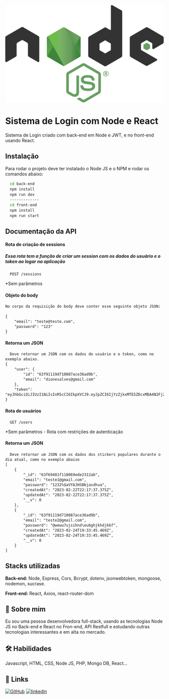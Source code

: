 
![img](./back-end/src/assets/node.png)
# Sistema de Login com Node e React

Sistema de Login criado com back-end em Node e JWT, e no front-end usando React.
## Instalação

Para rodar o projeto deve ter instalado o Node JS e o NPM e rodar os comandos abaixo:

```bash
  cd back-end
  npm install 
  npm run dev
  -------------
  cd front-end
  npm install 
  npm run start
```

## Documentação da API

#### Rota de criação de sessions
##### Essa rota tem a função de criar um session com os dados do usuário e o token ao logar na aplicação

```
  POST /sessions
```
*Sem parâmetros

#### Objeto do body 
```
No corpo da requisição do body deve conter esse seguinte objeto JSON:

{
    "email": "teste@teste.com",
    "password": "123"
}

```

#### Retorna um JSON

```
  Deve retornar um JSON com os dados do usuário e o token, como no exemplo abaixo.
{
    "user": {
        "id": "63f91119d710087ace36ad9b",
        "email": "dionesalves@gmail.com"
    },
    "token": "eyJhbGciOiJIUzI1NiIsInR5cCI6IkpXVCJ9.eyJpZCI6IjYzZjkxMTE5ZDcxMDA4N2FjZTM2YWQ5YiIsImlhdCI6MTY3NzI5NjA1NSwiZXhwIjoxNjc3OTAwODU1fQ.yEx1ytw_mFW00_CuRsl1i_pUwH1fXVkpcY3SOfgmPjw"
}
````

#### Rota de usuários

```
  GET /users
```
*Sem parâmetros - Rota com restrições de autenticação

#### Retorna um JSON

```
  Deve retornar um JSON com os dados dos stickers populares durante o dia atual, como no exemplo abaixo
[
    {
        "_id": "63f69481f118069ede2312ab",
        "email": "teste1@gmail.com",
        "password": "1232%$aVYAJHSBbjasdhua",
        "createdAt": "2023-02-22T22:17:37.375Z",
        "updatedAt": "2023-02-22T22:17:37.375Z",
        "__v": 0
    },
    {
        "_id": "63f91119d710087ace36ad9b",
        "email": "teste2@gmail.com",
        "password": "@wewu7ujsihnd\eu6ghjkhdjkbf",
        "createdAt": "2023-02-24T19:33:45.469Z",
        "updatedAt": "2023-02-24T19:33:45.469Z",
        "__v": 0
    }
]
````



## Stacks utilizadas

**Back-end:** Node, Express, Cors, Bcrypt, dotenv, jsonwebtoken, mongoose, nodemon, sucrase.

**Front-end:** React, Axios, react-router-dom

## 🚀 Sobre mim
Eu sou uma pessoa desenvolvedora full-stack, usando as tecnologias Node JS no Back-end e React no Fron-end, API Restfull e estudando outras tecnologias interessantes e em alta no mercado.

## 🛠 Habilidades
Javascript, HTML, CSS, Node JS, PHP, Mongo DB, React...

## 🔗 Links
[![GitHub](https://img.shields.io/badge/github-000?style=for-the-badge&logo=ko-fi&logoColor=white)](https://github.com/Diones25)
[![linkedin](https://img.shields.io/badge/linkedin-0A66C2?style=for-the-badge&logo=linkedin&logoColor=white)](https://www.linkedin.com/in/diones-pereira-alves-31bb3969/)

